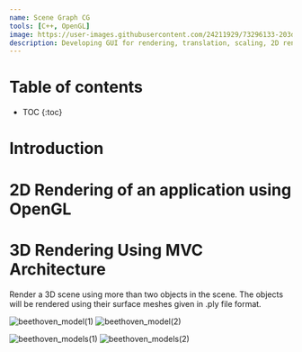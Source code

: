 ```yaml
---
name: Scene Graph CG
tools: [C++, OpenGL]
image: https://user-images.githubusercontent.com/24211929/73296133-203d3600-422f-11ea-97c6-5e7c3b5de993.gif
description: Developing GUI for rendering, translation, scaling, 2D rendering, 3D interactive applications, mesh rendering with basic lighting; using MVC design pattern for software development and Learning mesh parametrization with texture mapping, and lighting; animation of a hierarchical model and tentatively, a virtual reality application.
---
```


# Table of contents 

* TOC
{:toc}


# Introduction 

# 2D Rendering of an application using OpenGL

#  3D Rendering Using MVC Architecture

Render a 3D scene using more than two objects in the scene. The objects will be rendered using their surface
meshes given in .ply file format.

![beethoven_model(1)](https://user-images.githubusercontent.com/24211929/54107033-04098e00-43fe-11e9-9055-62d5bbdd6024.png)
![beethoven_model(2)](https://user-images.githubusercontent.com/24211929/54107034-04a22480-43fe-11e9-8bb8-cef48b541ef1.png)

![beethoven_models(1)](https://user-images.githubusercontent.com/24211929/54107094-30250f00-43fe-11e9-9edc-ee9af4b41774.png)
![beethoven_models(2)](https://user-images.githubusercontent.com/24211929/54107095-30250f00-43fe-11e9-9047-caffd43c1fa4.png)


